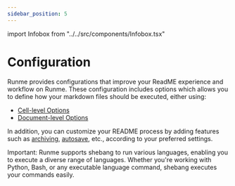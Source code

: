 ```yaml
---
sidebar_position: 5
---
```


import Infobox from "../../src/components/Infobox.tsx"

# Configuration

Runme provides configurations that improve your ReadME experience and workflow on Runme. These configuration includes options which allows you to define how your markdown files should be executed, either using:

* [Cell-level Options](../configuration/cell-level)
* [Document-level Options](../configuration/document-level)

In addition, you can customize your README process by adding features such as [archiving](../configuration/archiving), [autosave](../configuration/auto-save), etc., according to your preferred settings.

Important: Runme supports shebang to run various languages, enabling you to execute a diverse range of languages. Whether you're working with Python, Bash, or any executable language command, shebang executes your commands easily.
